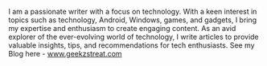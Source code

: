 I am a passionate writer with a focus on technology. With a keen interest in topics such as technology, Android, Windows, games, and gadgets, I bring my expertise and enthusiasm to create engaging content. As an avid explorer of the ever-evolving world of technology, I write articles to provide valuable insights, tips, and recommendations for tech enthusiasts. See my Blog here - www.geekzstreat.com
